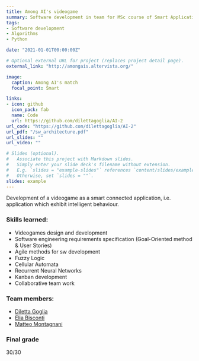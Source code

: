 ```yaml
---
title: Among AI's videogame
summary: Software development in team for MSc course of Smart Applications.
tags:
- Software development
- Algorithms
- Python

date: "2021-01-01T00:00:00Z"

# Optional external URL for project (replaces project detail page).
external_link: "http://amongais.altervista.org/"

image:
  caption: Among AI's match
  focal_point: Smart

links:
- icon: github
  icon_pack: fab
  name: Code
  url: https://github.com/dilettagoglia/AI-2
url_code: "https://github.com/dilettagoglia/AI-2"
url_pdf: "/sw_architecture.pdf"
url_slides: ""
url_video: ""

# Slides (optional).
#   Associate this project with Markdown slides.
#   Simply enter your slide deck's filename without extension.
#   E.g. `slides = "example-slides"` references `content/slides/example-slides.md`.
#   Otherwise, set `slides = ""`.
slides: example
---
```

Development of a videogame as a smart connected application, i.e. application which exhibit intelligent behaviour.

### Skills learned: 
- Videogames design and development
- Software engineering requirements specification (Goal-Oriented method & User Stories)
- Agile methods for sw development
- Fuzzy Logic
- Cellular Automata
- Recurrent Neural Networks
- Kanban development
- Collaborative team work

### Team members:
- [Diletta Goglia](https://github.com/dilettagoglia)
- [Elia Bisconti](https://github.com/eliabisconti)
- [Matteo Montagnani](https://github.com/monta8)

### Final grade
30/30
